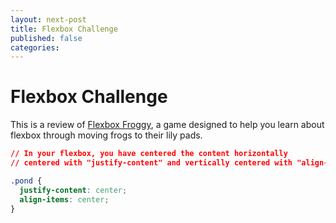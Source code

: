 ```yaml
---
layout: next-post
title: Flexbox Challenge
published: false
categories:
---
```


# Flexbox Challenge

This is a review of [Flexbox Froggy](http://flexboxfroggy.com/), a game designed to help you learn about flexbox through moving frogs to their lily pads.

```css
// In your flexbox, you have centered the content horizontally
// centered with "justify-content" and vertically centered with "align-items".

.pond {
  justify-content: center;
  align-items: center;
}
```
